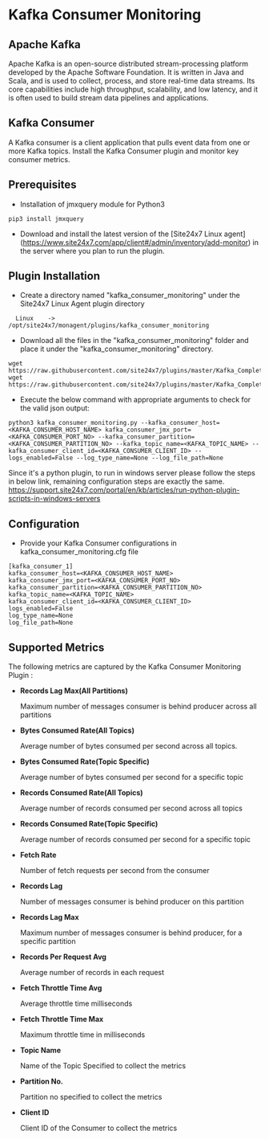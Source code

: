 # **Kafka Consumer Monitoring**

## Apache Kafka

Apache Kafka is an open-source distributed stream-processing platform developed by the Apache Software Foundation. It is written in Java and Scala, and is used to collect, process, and store real-time data streams. Its core capabilities include high throughput, scalability, and low latency, and it is often used to build stream data pipelines and applications.

## Kafka Consumer

A Kafka consumer is a client application that pulls event data from one or more Kafka topics. Install the Kafka Consumer plugin and monitor key consumer metrics.


## Prerequisites
 - Installation of jmxquery module for Python3
```
pip3 install jmxquery
```

 - Download and install the latest version of the [Site24x7 Linux agent] (https://www.site24x7.com/app/client#/admin/inventory/add-monitor) in the server where you plan to run the plugin.

## Plugin Installation

- Create a directory named "kafka_consumer_monitoring" under the Site24x7 Linux Agent plugin directory

```
  Linux    ->   /opt/site24x7/monagent/plugins/kafka_consumer_monitoring
```

 - Download all the files in the "kafka_consumer_monitoring" folder and place it under the "kafka_consumer_monitoring" directory. 

```
wget https://raw.githubusercontent.com/site24x7/plugins/master/Kafka_Complete_Monitoring/Kafka_Consumer_Monitoring/kafka_consumer_monitoring.py
wget https://raw.githubusercontent.com/site24x7/plugins/master/Kafka_Complete_Monitoring/Kafka_Consumer_Monitoring/kafka_consumer_monitoring.cfg
```

- Execute the below command with appropriate arguments to check for the valid json output:

```
python3 kafka_consumer_monitoring.py --kafka_consumer_host=<KAFKA_CONSUMER_HOST_NAME> kafka_consumer_jmx_port=<KAFKA_CONSUMER_PORT_NO> --kafka_consumer_partition=<KAFKA_CONSUMER_PARTITION_NO> --kafka_topic_name=<KAFKA_TOPIC_NAME> --kafka_consumer_client_id=<KAFKA_CONSUMER_CLIENT_ID> --logs_enabled=False --log_type_name=None --log_file_path=None
```
Since it's a python plugin, to run in windows server please follow the steps in below link, remaining configuration steps are exactly the same.
https://support.site24x7.com/portal/en/kb/articles/run-python-plugin-scripts-in-windows-servers


## Configuration

- Provide your Kafka Consumer configurations in kafka_consumer_monitoring.cfg file

```
[kafka_consumer_1]
kafka_consumer_host=<KAFKA_CONSUMER_HOST_NAME>
kafka_consumer_jmx_port=<KAFKA_CONSUMER_PORT_NO>
kafka_consumer_partition=<KAFKA_CONSUMER_PARTITION_NO>
kafka_topic_name=<KAFKA_TOPIC_NAME>
kafka_consumer_client_id=<KAFKA_CONSUMER_CLIENT_ID>
logs_enabled=False
log_type_name=None
log_file_path=None

```

## Supported Metrics
The following metrics are captured by the Kafka Consumer Monitoring Plugin :

- **Records Lag Max(All Partitions)**
    
    Maximum number of messages consumer is behind producer across all partitions

- **Bytes Consumed Rate(All Topics)**
    
    Average number of bytes consumed per second across all topics.

- **Bytes Consumed Rate(Topic Specific)**

    Average number of bytes consumed per second for a specific topic

- **Records Consumed Rate(All Topics)**

    Average number of records consumed per second across all topics

- **Records Consumed Rate(Topic Specific)**

    Average number of records consumed per second for a specific topic

- **Fetch Rate**

    Number of fetch requests per second from the consumer

- **Records Lag**

    Number of messages consumer is behind producer on this partition

- **Records Lag Max**

    Maximum number of messages consumer is behind producer, for a specific partition

- **Records Per Request Avg**

    Average number of records in each request

- **Fetch Throttle Time Avg**

    Average throttle time milliseconds

- **Fetch Throttle Time Max**

    Maximum throttle time in milliseconds
- **Topic Name**

    Name of the Topic Specified to collect the metrics

- **Partition No.**

    Partition no specified to collect the metrics

- **Client ID**
    
    Client ID of the Consumer to collect the metrics

